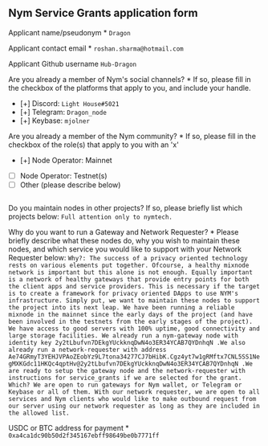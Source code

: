 Nym Service Grants application form 
------------------------------------

Applicant name/pseudonym *
``Dragon
``

Applicant contact email *
``roshan.sharma@hotmail.com
``

Applicant Github username
``Hub-Dragon
``

Are you already a member of Nym's social channels? * 
If so, please fill in the checkbox of the platforms that apply to you, and include your handle. 
- [+] Discord: `Light House#5021`
- [+] Telegram: `Dragon_node`
- [+] Keybase: `mjolner`

Are you already a member of the Nym community? * 
If so, please fill in the checkbox of the role(s) that apply to you with an 'x' 
- [+] Node Operator: Mainnet 
- [ ] Node Operator: Testnet(s)
- [ ] Other (please describe below)
```
```

Do you maintain nodes in other projects? 
If so, please briefly list which projects below: 
``Full attention only to nymtech.
``

Why do you want to run a Gateway and Network Requester? * 
Please briefly describe what these nodes do, why you wish to maintain these nodes, and which service you would like to support with your Network Requester below: 
``Why?: The success of a privacy oriented technology rests on various elements put together. Ofcourse, a healthy mixnode network is important but this alone is not enough. Equally important is a network of healthy gateways that provide entry points for both the client apps and service providers. This is necessary if the target is to create a framework for privacy oriented DApps to use NYM's infrastructure. Simply put, we want to maintain these nodes to support the project into its next leap. We have been running a reliable mixnode in the mainnet since the early days of the project (and have been involved in the testnets from the early stages of the project). We have access to good servers with 100% uptime, good connectivity and large storage facilities.
We already run a nym-gateway node with identity key 2y2tLbufvn7DEkgYUckknqDwN4o3ER34YCAB7QYDnhqN
.We also already run a network-requester with address Ae74GRmyT3YEHJVPAoZEobYz9L7tona34277CJ7bHibK.Cgz4yt7w1gRMftx7CNL5SS1NegMXKGdc11HKQc4qptHv@2y2tLbufvn7DEkgYUckknqDwN4o3ER34YCAB7QYDnhqN
.We are ready to setup the gateway node and the network-requester with instructions for service_grants if we are selected for the grant.
Which? We are open to run gateways for Nym wallet, or Telegram or Keybase or all of them. With our network requester, we are open to all services and Nym clients who would like to make outbound request from our server using our network requester as long as they are included in the allowed list.
``

USDC or BTC address for payment * 
``0xa4ca1dc90b50d2f345167ebff98649be0b7771ff
``
